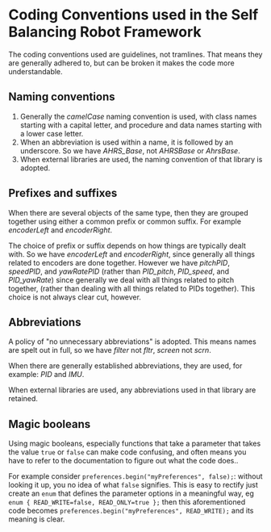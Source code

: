 # Coding Conventions used in the Self Balancing Robot Framework

The coding conventions used are guidelines, not tramlines. That means they are generally adhered to, but can be broken it makes the code more understandable.

## Naming conventions

1. Generally the *camelCase* naming convention is used, with class names starting with a capital letter, and procedure and data names starting with a
   lower case letter.
2. When an abbreviation is used within a name, it is followed by an underscore. So we have *AHRS_Base*, not *AHRSBase* or *AhrsBase*.
3. When external libraries are used, the naming convention of that library is adopted.

## Prefixes and suffixes

When there are several objects of the same type, then they are grouped together using either a common prefix or common suffix. For example *encoderLeft* and *encoderRight*.

The choice of prefix or suffix depends on how things are typically dealt with. So we have *encoderLeft* and *encoderRight*,
since generally all things related to encoders are done together. However we have *pitchPID*, *speedPID*, and *yawRatePID*
(rather than *PID_pitch*, *PID_speed*, and *PID_yawRate*) since generally we deal with all things related to pitch together,
(rather than dealing with all things related to PIDs together). This choice is not always clear cut, however.

## Abbreviations

A policy of "no unnecessary abbreviations" is adopted. This means names are spelt out in full, so we have *filter* not *fltr*, *screen* not *scrn*.

When there are generally established abbreviations, they are used, for example: *PID* and *IMU*.

When external libraries are used, any abbreviations used in that library are retained.

## Magic booleans

Using magic booleans, especially functions that take a parameter that takes the value `true` or `false` can make code confusing, and often means you
have to refer to the documentation to figure out what the code does..

For example consider `preferences.begin("myPreferences", false);`: without looking it up, you no idea of what `false` signifies. This is easy to rectify
just create an `enum` that defines the parameter options in a meaningful way, eg `enum { READ_WRITE=false, READ_ONLY=true };` then this aforementioned
code becomes `preferences.begin("myPreferences", READ_WRITE);` and its meaning is clear.
